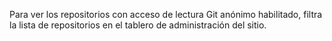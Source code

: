 Para ver los repositorios con acceso de lectura Git anónimo habilitado, filtra la lista de repositorios en el tablero de administración del sitio.
